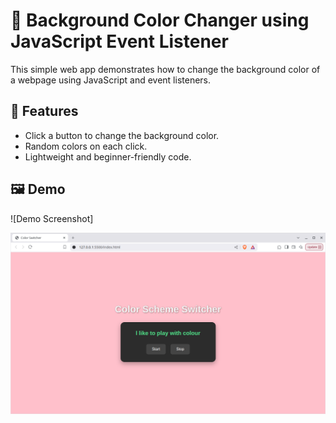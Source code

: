 # 🎨 Background Color Changer using JavaScript Event Listener

This simple web app demonstrates how to change the background color of a webpage using JavaScript and event listeners.

## 🌟 Features

- Click a button to change the background color.
- Random colors on each click.
- Lightweight and beginner-friendly code.

## 🖼️ Demo
![Demo Screenshot]

<img src="color-switcher/colorchanges.png">
